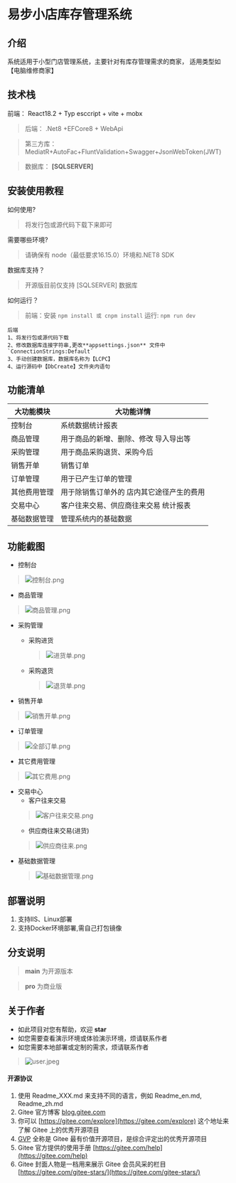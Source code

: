 # 易步小店库存管理系统

## 介绍
 系统适用于小型门店管理系统，主要针对有库存管理需求的商家，
适用类型如【电脑维修商家】

## 技术栈
> 
前端： React18.2 + Typ
esccript + vite + mobx 

> 后端： .Net8 +EFCore8 + WebApi

> 第三方库：MediatR+AutoFac+FluntValidation+Swagger+JsonWebToken(JWT)

> 数据库：   **[SQLSERVER]** 

## 安装使用教程
如何使用?
>将发行包或源代码下载下来即可

需要哪些环境?
>请确保有 node（最低要求16.15.0）环境和.NET8 SDK

数据库支持？

> 开源版目前仅支持 [SQLSERVER] 数据库 


如何运行？
> 前端：安装 `npm install 或 cnpm install` 运行: `npm run dev`

```
后端
1、将发行包或源代码下载
2、修改数据库连接字符串,更改**appsettings.json** 文件中`ConnectionStrings:Default`
3、手动创建数据库，数据库名称为【LCPC】
4、运行源码中【DbCreate】文件夹内语句
```


## 功能清单
| 大功能模块  | 大功能详情               | 
|--------|---------------------|
| 控制台    | 系统数据统计报表            |
| 商品管理   | 用于商品的新增、删除、修改 导入导出等 |
| 采购管理   | 用于商品采购退货、采购今后       |
| 销售开单   | 销售订单                | 
| 订单管理   | 用于已产生订单的管理          | 
| 其他费用管理 | 用于除销售订单外的 店内其它途径产生的费用 | 
| 交易中心   | 客户往来交易、供应商往来交易 统计报表 |
| 基础数据管理 | 管理系统内的基础数据          |
## 功能截图
* 控制台
 > ![控制台.png](public%2Fimages%2F%E6%8E%A7%E5%88%B6%E5%8F%B0.png)
* 商品管理
> ![商品管理.png](public%2Fimages%2F%E5%95%86%E5%93%81%E7%AE%A1%E7%90%86.png)
* 采购管理
   * 采购进货
     > ![进货单.png](public%2Fimages%2F%E8%BF%9B%E8%B4%A7%E5%8D%95.png)
   * 采购退货
     > ![退货单.png](public%2Fimages%2F%E9%80%80%E8%B4%A7%E5%8D%95.png)
 
* 销售开单
> ![销售开单.png](public%2Fimages%2F%E9%94%80%E5%94%AE%E5%BC%80%E5%8D%95.png)
* 订单管理

> ![全部订单.png](public%2Fimages%2F%E5%85%A8%E9%83%A8%E8%AE%A2%E5%8D%95.png)
* 其它费用管理
> ![其它费用.png](public%2Fimages%2F%E5%85%B6%E5%AE%83%E8%B4%B9%E7%94%A8.png)
* 交易中心
  * 客户往来交易
  > ![客户往来交易.png](public%2Fimages%2F%E5%AE%A2%E6%88%B7%E5%BE%80%E6%9D%A5%E4%BA%A4%E6%98%93.png)
  * 供应商往来交易(进货)
  > ![供应商往来.png](public%2Fimages%2F%E4%BE%9B%E5%BA%94%E5%95%86%E5%BE%80%E6%9D%A5.png)
* 基础数据管理
  > ![基础数据管理.png](public%2Fimages%2F%E5%9F%BA%E7%A1%80%E6%95%B0%E6%8D%AE%E7%AE%A1%E7%90%86.png)
## 部署说明

1.  支持IIS、Linux部署
2.  支持Docker环境部署,需自己打包镜像

## 分支说明
>  **main** 为开源版本

>  **pro**  为商业版

## 关于作者
  * 如此项目对您有帮助，欢迎 **star**
  * 如您需要查看演示环境或体验演示环境，烦请联系作者
  * 如您需要本地部署或定制的需求，烦请联系作者
  >  ![user.jpeg](public%2Fimages%2Fuser.jpeg)
#### 开源协议

1.  使用 Readme\_XXX.md 来支持不同的语言，例如 Readme\_en.md, Readme\_zh.md
2.  Gitee 官方博客 [blog.gitee.com](https://blog.gitee.com)
3.  你可以 [https://gitee.com/explore](https://gitee.com/explore) 这个地址来了解 Gitee 上的优秀开源项目
4.  [GVP](https://gitee.com/gvp) 全称是 Gitee 最有价值开源项目，是综合评定出的优秀开源项目
5.  Gitee 官方提供的使用手册 [https://gitee.com/help](https://gitee.com/help)
6.  Gitee 封面人物是一档用来展示 Gitee 会员风采的栏目 [https://gitee.com/gitee-stars/](https://gitee.com/gitee-stars/)
